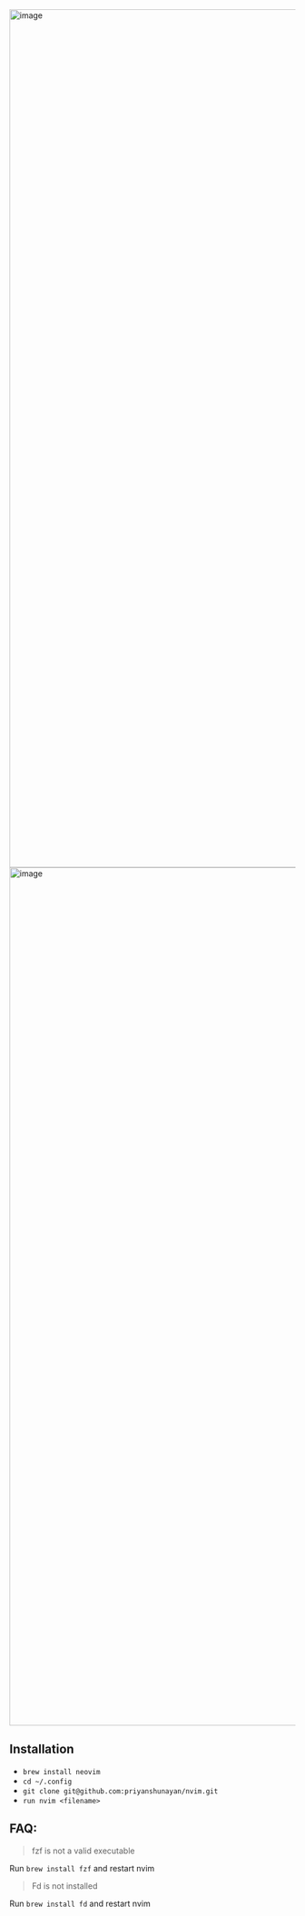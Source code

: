 <img width="1512" alt="image" src="https://github.com/user-attachments/assets/9692fe4b-c839-4e7f-bc0e-99ad7fad8cbc">

<img width="1512" alt="image" src="https://github.com/user-attachments/assets/d3451c95-f523-432d-8cc2-fff9afa82aff">



## Installation
- `brew install neovim`
- `cd ~/.config`
- `git clone git@github.com:priyanshunayan/nvim.git`
- `run nvim <filename>`

## FAQ:
> fzf is not a valid executable

Run `brew install fzf` and restart nvim

> Fd is not installed

Run `brew install fd` and restart nvim
